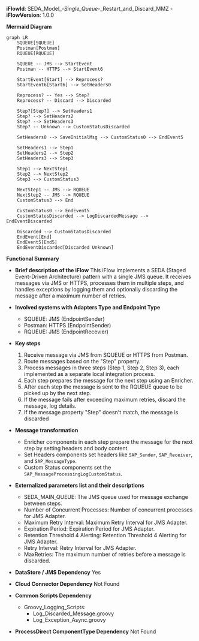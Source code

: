 **iFlowId**: SEDA_Model_-_Single_Queue_-_Restart_and_Discard_MMZ - **iFlowVersion**: 1.0.0

**Mermaid Diagram**
```mermaid
graph LR
    SQUEUE[SQUEUE]
    Postman[Postman]
    RQUEUE[RQUEUE]

    SQUEUE -- JMS --> StartEvent
    Postman -- HTTPS --> StartEvent6

    StartEvent[Start] --> Reprocess?
    StartEvent6[Start6] --> SetHeaders0

    Reprocess? -- Yes --> Step?
    Reprocess? -- Discard --> Discarded

    Step?[Step?] --> SetHeaders1
    Step? --> SetHeaders2
    Step? --> SetHeaders3
    Step? -- Unknown --> CustomStatusDiscarded

    SetHeaders0 --> SaveInitialMsg --> CustomStatus0 --> EndEvent5

    SetHeaders1 --> Step1
    SetHeaders2 --> Step2
    SetHeaders3 --> Step3

    Step1 --> NextStep1
    Step2 --> NextStep2
    Step3 --> CustomStatus3

    NextStep1 -- JMS --> RQUEUE
    NextStep2 -- JMS --> RQUEUE
    CustomStatus3 --> End

    CustomStatus0 --> EndEvent5
    CustomStatusDiscarded --> LogDiscardedMessage --> EndEventDiscarded

    Discarded --> CustomStatusDiscarded
    EndEvent[End]
    EndEvent5[End5]
    EndEventDiscarded[Discarded Unknown]
```

**Functional Summary**
- **Brief description of the iFlow**
This iFlow implements a SEDA (Staged Event-Driven Architecture) pattern with a single JMS queue. It receives messages via JMS or HTTPS, processes them in multiple steps, and handles exceptions by logging them and optionally discarding the message after a maximum number of retries.

- **Involved systems with Adapters Type and Endpoint Type**
    - SQUEUE: JMS (EndpointSender)
    - Postman: HTTPS (EndpointSender)
    - RQUEUE: JMS (EndpointRecevier)

- **Key steps**
    1.  Receive message via JMS from SQUEUE or HTTPS from Postman.
    2.  Route messages based on the "Step" property.
    3.  Process messages in three steps (Step 1, Step 2, Step 3), each implemented as a separate local integration process.
    4.  Each step prepares the message for the next step using an Enricher.
    5.  After each step the message is sent to the RQUEUE queue to be picked up by the next step.
    6.  If the message fails after exceeding maximum retries, discard the message, log details.
    7.  If the message property "Step" doesn't match, the message is discarded

- **Message transformation**
    - Enricher components in each step prepare the message for the next step by setting headers and body content.
    - Set Headers components set headers like `SAP_Sender`, `SAP_Receiver`, and `SAP_MessageType`.
    - Custom Status components set the `SAP_MessageProcessingLogCustomStatus`.

- **Externalized parameters list and their descriptions**
    - SEDA_MAIN_QUEUE: The JMS queue used for message exchange between steps.
    - Number of Concurrent Processes: Number of concurrent processes for JMS Adapter.
    - Maximum Retry Interval: Maximum Retry Interval for JMS Adapter.
    - Expiration Period: Expiration Period for JMS Adapter.
    - Retention Threshold 4 Alerting: Retention Threshold 4 Alerting for JMS Adapter.
    - Retry Interval: Retry Interval for JMS Adapter.
    - MaxRetries: The maximum number of retries before a message is discarded.

- **DataStore / JMS Dependency**
Yes

- **Cloud Connector Dependency**
Not Found

- **Common Scripts Dependency**
    - Groovy_Logging_Scripts:
        - Log_Discarded_Message.groovy
        - Log_Exception_Async.groovy

- **ProcessDirect ComponentType Dependency**
Not Found